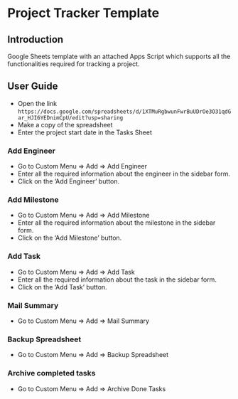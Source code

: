 # Project Tracker Template

## Introduction 
 Google Sheets template with an attached Apps Script which supports all the functionalities required for tracking a project.
 
## User Guide

- Open the link ```https://docs.google.com/spreadsheets/d/1XTMuRgbwunFwrBuUDrOe3O31qdGar_HJI6YEDnimCpU/edit?usp=sharing```
- Make a copy of the spreadsheet 
- Enter the project start date in the Tasks Sheet

### Add Engineer
- Go to Custom Menu => Add => Add Engineer
- Enter all the required information about the engineer in the sidebar form.
- Click on the ‘Add Engineer’ button.

### Add Milestone
- Go to Custom Menu => Add => Add Milestone
- Enter all the required information about the milestone in the sidebar form.
- Click on the ‘Add Milestone’ button.

### Add Task
- Go to Custom Menu => Add => Add Task
- Enter all the required information about the task in the sidebar form.
- Click on the ‘Add Task’ button.

### Mail Summary
- Go to Custom Menu => Add => Mail Summary

### Backup Spreadsheet
- Go to Custom Menu => Add => Backup Spreadsheet

### Archive completed tasks
- Go to Custom Menu => Add => Archive Done Tasks